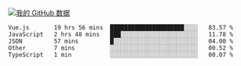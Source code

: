 [![我的 GitHub 数据](https://github-readme-stats.vercel.app/api?username=unbrain&?theme=dark)]()

<!--START_SECTION:waka-->
```text
Vue.js       19 hrs 56 mins  █████████████████████░░░░   83.57 % 
JavaScript   2 hrs 48 mins   ███░░░░░░░░░░░░░░░░░░░░░░   11.78 % 
JSON         57 mins         █░░░░░░░░░░░░░░░░░░░░░░░░   04.00 % 
Other        7 mins          ░░░░░░░░░░░░░░░░░░░░░░░░░   00.52 % 
TypeScript   1 min           ░░░░░░░░░░░░░░░░░░░░░░░░░   00.07 % 
```
<!--END_SECTION:waka-->
